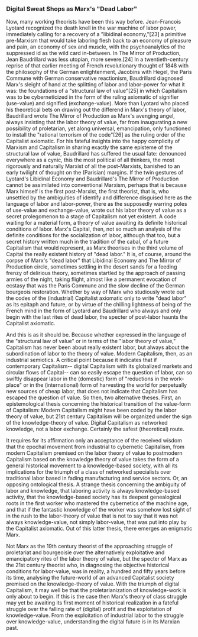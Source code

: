 <!-- START SECTION -->
### Digital Sweat Shops as Marx's "Dead Labor"

Now, many working theorists have been this way before. Jean-Francois Lyotard
recognized the death knell in the war machine of labor power, immediately
calling for a recovery of a "libidinal economy,"[23] a primitive pre-Marxism
that would take laboring flesh back to an economy of pleasure and pain, an
economy of sex and muscle, with the psychoanalytics of the suppressed id as the
wild card in-between. In The Mirror of Production, Jean Baudrillard was less
utopian, more severe.[24] In a twentieth-century reprise of that earlier meeting
of French revolutionary thought of 1848 with the philosophy of the German
enlightenment, Jacobins with Hegel, the Paris Commune with German conservative
reactionism, Baudrillard diagnosed Marx's sleight of hand at the splitting of
labor and labor-power for what it was: the foundations of a "structural law of
value"[25] in which Capitalism was to be cyberneticized in the form of the
ruling axiomatic of signifier (use-value) and signified (exchange-value). More
than Lyotard who placed his theoretical bets on drawing out the differend in
Marx's theory of labor, Baudrillard wrote The Mirror of Production as Marx's
avenging angel, always insisting that the labor theory of value, far from
inaugurating a new possibility of proletarian, yet along universal,
emancipation, only functioned to install the "rational terrorism of the
code"[26] as the ruling order of the Capitalist axiomatic. For his fateful
insights into the happy complicity of Marxism and Capitalism in sharing exactly
the same episteme of the structural law of value, Baudrillard has suffered the
usual fate: denounced everywhere as a cynic, this the most political of all
thinkers, the most rigorously and naturally Marxist of all the post-Marxists,
banished to an early twilight of thought on the (Parisian) margins.
If the twin gestures of Lyotard's Libidinal Economy and Baudrillard's The Mirror
of Production cannot be assimilated into conventional Marxism, perhaps that is
because Marx himself is the first post-Marxist, the first theorist, that is, who
unsettled by the ambiguities of identify and difference disguised here as the
language of labor and labor-power, there as the supposedly warring poles of
use-value and exchange-value, wrote out his labor theory of value as a secret
prolegomenon to a stage of Capitalism not yet existent. A code waiting for a
material form, a theory of value awaiting its definite historical conditions of
labor. Marx's Capital, then, not so much an analysis of the definite conditions
for the socialization of labor, although that too, but a secret history written
much in the tradition of the cabal, of a future Capitalism that would represent,
as Marx theorises in the third volume of Capital the really existent history of
"dead labor." It is, of course, around the corpse of Marx's "dead labor" that
Libidinal Economy and The Mirror of Production circle, sometimes settling in the
desert sands for a feeding frenzy of delirious theory, sometimes startled by the
approach of passing armies of the night, taking flight, almost like a permanent
evocation of ecstasy that was the Paris Commune and the slow decline of the
German bourgeois restoration. Whether by way of Marx who studiously wrote out
the codes of the (industrial) Capitalist axiomatic only to write "dead labor" as
its epitaph and future, or by virtue of the chilling lightness of being of the
French mind in the form of Lyotard and Baudrillard who always and only begin
with the last rites of dead labor, the specter of post-labor haunts the
Capitalist axiomatic.

And this is as it should be. Because whether expressed in the language of the
"structural law of value" or in terms of the "labor theory of value," Capitalism
has never been about really existent labor, but always about the subordination
of labor to the theory of value. Modern Capitalism, then, as an industrial
semiotics. A critical point because it indicates that if contemporary
Capitalism-- digital Capitalism with its globalized markets and circular flows
of Capital-- can so easily escape the question of labor, can so swiftly
disappear labor in the (domestic) form of "reductions in the work-place" or in
the (international) form of harvesting the world for perpetually new sources of
cheap labor, that does not indicate that Capitalism has escaped the question of
value. So then, two alternative theses. First, an epistemological thesis
concerning the historical transition of the value-form of Capitalism: Modern
Capitalism might have been coded by the labor theory of value, but 21st century
Capitalism will be organized under the sign of the knowledge-theory of value.
Digital Capitalism as networked knowledge, not a labor exchange. Certainly the
safest (theoretical) route. 

It requires for its affirmation only an acceptance
of the received wisdom that the epochal movement from industrial to cybernetic
Capitalism, from modern Capitalism premised on the labor theory of value to
postmodern Capitalism based on the knowledge theory of value takes the form of a
general historical movement to a knowledge-based society, with all its
implications for the triumph of a class of networked specialists over
traditional labor based in fading manufacturing and service sectors. Or, an
opposing ontological thesis. A strange thesis concerning the ambiguity of labor
and knowledge, that laboring activity is always knowledge-based activity, that
the knowledge-based society has its deepest genealogical roots in the first
worker who mastered the cybernetics of the machine age, and that if the
fantastic knowledge of the worker was somehow lost sight of in the rush to the
labor-theory of value that is not to say that it was not always knowledge-value,
not simply labor-value, that was put into play by the Capitalist axiomatic. Out
of this latter thesis, there emerges an enigmatic Marx. 

Not Marx as the 19th century theorist of the approaching struggle of proletariat and bourgeoisie over
the alternatively exploitative and emancipatory rites of the labor theory of
value, but the specter of Marx as the 21st century theorist who, in diagnosing
the objective historical conditions for labor-value, was in reality, a hundred
and fifty years before its time, analysing the future-world of an advanced
Capitalist society premised on the knowledge-theory of value. With the triumph
of digital Capitalism, it may well be that the proletarianization of
knowledge-work is only about to begin. If this is the case then Marx's theory of
class struggle may yet be awaiting its first moment of historical realization in
a fateful struggle over the falling rate of (digital) profit and the
exploitation of knowledge-value. From the exploitation of industrial labor to
the struggle over knowledge-value, understanding the digital future is in its
Marxian past.

<!-- END SECTION -->
